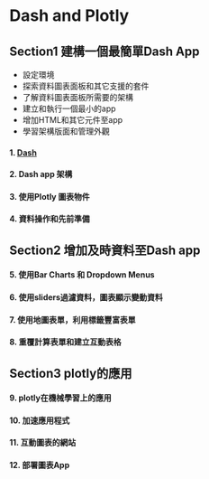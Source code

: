 # Dash and Plotly 
## Section1 建構一個最簡單Dash App
- 設定環境
- 探索資料圖表面板和其它支援的套件
- 了解資料圖表面板所需要的架構
- 建立和執行一個最小的app
- 增加HTML和其它元件至app
- 學習架構版面和管理外觀

#### 1. [Dash](./Dash)

#### 2. Dash app 架構
	
#### 3. 使用Plotly 圖表物件
	
#### 4. 資料操作和先前準備

## Section2 增加及時資料至Dash app

#### 5. 使用Bar Charts 和 Dropdown Menus

#### 6. 使用sliders過濾資料，圖表顯示變動資料

#### 7. 使用地圖表單，利用標籤豐富表單

#### 8. 重覆計算表單和建立互動表格

## Section3 plotly的應用

#### 9. plotly在機械學習上的應用

#### 10. 加速應用程式

#### 11. 互動圖表的網站

#### 12. 部署圖表App